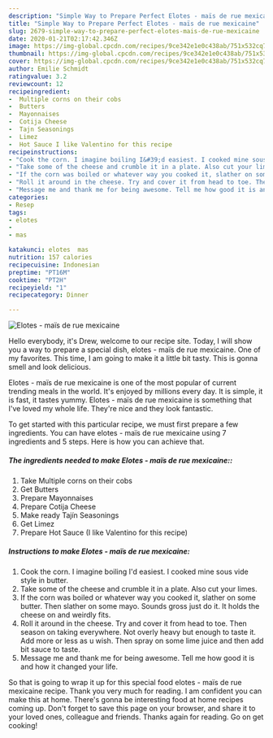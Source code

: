 ```yaml
---
description: "Simple Way to Prepare Perfect Elotes - maïs de rue mexicaine"
title: "Simple Way to Prepare Perfect Elotes - maïs de rue mexicaine"
slug: 2679-simple-way-to-prepare-perfect-elotes-mais-de-rue-mexicaine
date: 2020-01-21T02:17:42.346Z
image: https://img-global.cpcdn.com/recipes/9ce342e1e0c438ab/751x532cq70/elotes-mais-de-rue-mexicaine-recipe-main-photo.jpg
thumbnail: https://img-global.cpcdn.com/recipes/9ce342e1e0c438ab/751x532cq70/elotes-mais-de-rue-mexicaine-recipe-main-photo.jpg
cover: https://img-global.cpcdn.com/recipes/9ce342e1e0c438ab/751x532cq70/elotes-mais-de-rue-mexicaine-recipe-main-photo.jpg
author: Emilie Schmidt
ratingvalue: 3.2
reviewcount: 12
recipeingredient:
-  Multiple corns on their cobs
-  Butters
-  Mayonnaises
-  Cotija Cheese
-  Tajn Seasonings
-  Limez
-  Hot Sauce I like Valentino for this recipe
recipeinstructions:
- "Cook the corn. I imagine boiling I&#39;d easiest. I cooked mine sous vide style in butter."
- "Take some of the cheese and crumble it in a plate. Also cut your limes."
- "If the corn was boiled or whatever way you cooked it, slather on some butter. Then slather on some mayo. Sounds gross just do it. It holds the cheese on and weirdly fits."
- "Roll it around in the cheese. Try and cover it from head to toe. Then season on taking everywhere. Not overly heavy but enough to taste it. Add more or less as u wish. Then spray on some lime juice and then add bit sauce to taste."
- "Message me and thank me for being awesome. Tell me how good it is and how it changed your life."
categories:
- Resep
tags:
- elotes
- 
- mas

katakunci: elotes  mas
nutrition: 157 calories
recipecuisine: Indonesian
preptime: "PT16M"
cooktime: "PT2H"
recipeyield: "1"
recipecategory: Dinner

---
```



![Elotes - maïs de rue mexicaine](https://img-global.cpcdn.com/recipes/9ce342e1e0c438ab/751x532cq70/elotes-mais-de-rue-mexicaine-recipe-main-photo.jpg)

Hello everybody, it's Drew, welcome to our recipe site. Today, I will show you a way to prepare a special dish, elotes - maïs de rue mexicaine. One of my favorites. This time, I am going to make it a little bit tasty. This is gonna smell and look delicious.

Elotes - maïs de rue mexicaine is one of the most popular of current trending meals in the world. It's enjoyed by millions every day. It is simple, it is fast, it tastes yummy. Elotes - maïs de rue mexicaine is something that I've loved my whole life. They're nice and they look fantastic.




To get started with this particular recipe, we must first prepare a few ingredients. You can have elotes - maïs de rue mexicaine using 7 ingredients and 5 steps. Here is how you can achieve that.

##### The ingredients needed to make Elotes - maïs de rue mexicaine::

1. Take  Multiple corns on their cobs
1. Get  Butters
1. Prepare  Mayonnaises
1. Prepare  Cotija Cheese
1. Make ready  Tajín Seasonings
1. Get  Limez
1. Prepare  Hot Sauce (I like Valentino for this recipe)




##### Instructions to make Elotes - maïs de rue mexicaine:

1. Cook the corn. I imagine boiling I&#39;d easiest. I cooked mine sous vide style in butter.
1. Take some of the cheese and crumble it in a plate. Also cut your limes.
1. If the corn was boiled or whatever way you cooked it, slather on some butter. Then slather on some mayo. Sounds gross just do it. It holds the cheese on and weirdly fits.
1. Roll it around in the cheese. Try and cover it from head to toe. Then season on taking everywhere. Not overly heavy but enough to taste it. Add more or less as u wish. Then spray on some lime juice and then add bit sauce to taste.
1. Message me and thank me for being awesome. Tell me how good it is and how it changed your life.




So that is going to wrap it up for this special food elotes - maïs de rue mexicaine recipe. Thank you very much for reading. I am confident you can make this at home. There's gonna be interesting food at home recipes coming up. Don't forget to save this page on your browser, and share it to your loved ones, colleague and friends. Thanks again for reading. Go on get cooking!
